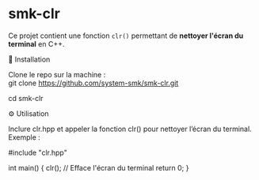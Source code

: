 # smk-clr

Ce projet contient une fonction `clr()` permettant de **nettoyer l'écran du terminal** en C++.

📌 Installation

Clone le repo sur la machine :  
git clone https://github.com/system-smk/smk-clr.git

cd smk-clr

⚙️ Utilisation

Inclure clr.hpp et appeler la fonction clr() pour nettoyer l’écran du terminal. Exemple :


#include "clr.hpp"

int main() {
    clr();  // Efface l'écran du terminal
    return 0;
}
